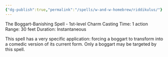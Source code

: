 ```yaml
---
{"dg-publish":true,"permalink":"/spells/w-and-w-homebrew/riddikulus/"}
---
```


The Boggart-Banishing Spell - 1st-level Charm 
Casting Time: 1 action 
Range: 30 feet 
Duration: Instantaneous 

This spell has a very specific application: forcing a boggart to transform into a comedic version of its current form. Only a boggart may be targeted by this spell.